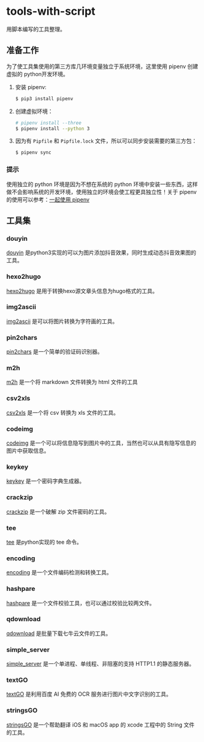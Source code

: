 # tools-with-script

用脚本编写的工具整理。

## 准备工作

为了使工具集使用的第三方库几环境变量独立于系统环境，这里使用 pipenv 创建虚拟的 python开发环境。

1. 安装 pipenv:

    ```sh
    $ pip3 install pipenv
    ```

2. 创建虚拟环境：

    ```sh
    # pipenv install --three
    $ pipenv install --python 3
    ```

3. 因为有 `Pipfile` 和 `Pipfile.lock` 文件，所以可以同步安装需要的第三方包：

    ```sh
    $ pipenv sync
    ```

### 提示

使用独立的 python 环境是因为不想在系统的 python 环境中安装一些东西，这样做不会影响系统的开发环境，使用独立的环境会使工程更具独立性！关于 pipenv 的使用可以参考：[一起使用 pipenv](https://www.smslit.top/2018/10/18/pipenv/)

## 工具集

### douyin

[douyin](douyin/douyin.py) 是python3实现的可以为图片添加抖音效果，同时生成动态抖音效果图的工具。

### hexo2hugo

[hexo2hugo](hexo2hugo/hexo2hugo.py) 是用于转换hexo源文章头信息为hugo格式的工具。

### img2ascii

[img2ascii](img2ascii/img2ascii) 是可以将图片转换为字符画的工具。

### pin2chars

[pin2chars](pin2chars/pin2chars) 是一个简单的验证码识别器。

### m2h

[m2h](m2h/m2h) 是一个将 markdown 文件转换为 html 文件的工具

### csv2xls

[csv2xls](csv2xls/csv2xls) 是一个将 csv 转换为 xls 文件的工具。

### codeimg

[codeimg](codeimg/codeimg) 是一个可以将信息隐写到图片中的工具，当然也可以从具有隐写信息的图片中获取信息。

### keykey

[keykey](keykey/keykey) 是一个密码字典生成器。

### crackzip

[crackzip](crackzip/crackzip) 是一个破解 zip 文件密码的工具。

### tee

[tee](tee/tee) 是python实现的 tee 命令。

### encoding

[encoding](encoding/encoding) 是一个文件编码检测和转换工具。

### hashpare

[hashpare](hashpare/hashpare) 是一个文件校验工具，也可以通过校验比较两文件。

### qdownload

[qdownload](qdownload/qdownload) 是批量下载七牛云文件的工具。

### simple_server

[simple_server](simple_server/simple_server) 是一个单进程、单线程、非阻塞的支持 HTTP1.1 的静态服务器。

### textGO

[textGO](textGO/textGO.py) 是利用百度 AI 免费的 OCR 服务进行图片中文字识别的工具。

### stringsGO

[stringsGO](stringsGO/stringsGO.py) 是一个帮助翻译 iOS 和 macOS app 的 xcode 工程中的 String 文件的工具。